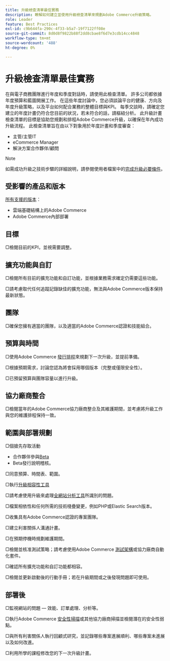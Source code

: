```yaml
---
title: 升級檢查清單最佳實務
description: 瞭解如何建立並使用升級檢查清單來規劃Adobe Commerce升級策略。
role: Leader
feature: Best Practices
exl-id: c9b644fa-290c-4f33-b5a7-19f7122ff08e
source-git-commit: 8d0d8f9822b88f2dd8cbae8f6d7e3cdb14cc4848
workflow-type: tm+mt
source-wordcount: '488'
ht-degree: 0%

---
```


# 升級檢查清單最佳實務

在與電子商務團隊進行年度和季度對話時，請使用此檢查清單。 許多公司都依據年度預算和藍圖開展工作。 在這些年度討論中，您必須談論平台的健康、方向及年度升級策略，以及平台如何配合業務的整體目標與KPI。 每季交談時，請確定您建立的年度計畫仍符合您目前的狀況，若未符合的話，請樞紐分析。 此升級計畫檢查清單的目標是協助您規劃和排程Adobe Commerce升級，以確保在年內成功升級流程。 此檢查清單旨在由以下對象用於年度計畫和季度審查：

- 主管/主管IT
- eCommerce Manager
- 解決方案合作夥伴/顧問

>[!NOTE]
>
>如需成功升級之技術步驟的詳細說明，請參閱使用者檔案中的[完成升級必要條件](../../../upgrade/prepare/prerequisites.md)。

## 受影響的產品和版本

[所有支援的版本](../../../release/versions.md)：

- 雲端基礎結構上的Adobe Commerce
- Adobe Commerce內部部署

## 目標

▢檢閱目前的KPI，並視需要調整。

## 擴充功能與自訂

▢檢閱所有目前的擴充功能和自訂功能，並根據業務需求確定仍需要這些功能。

▢請考慮取代任何追蹤記錄缺佳的擴充功能，無法與Adobe Commerce版本保持最新狀態。

## 團隊

▢確保您擁有適當的團隊，以及適當的Adobe Commerce認證和技能組合。

## 預算與時間

▢使用Adobe Commerce [發行排程](../../../release/schedule.md)來規劃下一次升級，並提前準備。

▢根據預期需求，討論您認為將會採用哪個版本（完整或僅限安全性）。

▢已預留預算與團隊容量以進行升級。

## 協力廠商整合

▢檢閱當年的Adobe Commerce協力廠商整合及其維護期間，並考慮將升級工作與您的維護排程保持一致。

## 範圍與部署規劃

▢個搶先存取活動

- 合作夥伴參與[Beta](../../../release/beta.md)
- Beta發行說明稽核。

▢同意預算、時間表、範圍。

▢執行[升級相容性工具](../../../upgrade/upgrade-compatibility-tool/overview.md)

▢請考慮使用升級來處理[全網站分析工具](../../../tools/site-wide-analysis-tool/intro.md)所識別的問題。

▢檔案相依性和任何所需的技術棧疊變更，例如PHP或Elastic Search版本。

▢收集具有Adobe Commerce認證的專案團隊。

▢建立利害關係人溝通計畫。

▢在預期停機時規劃維護期間。

▢檢閱並核准測試策略；請考慮使用Adobe Commerce [測試架構](https://developer.adobe.com/commerce/testing/)或協力廠商自動化套件。

▢確認所有擴充功能和自訂功能都相容。

▢檢閱並更新啟動後的行動手冊；若在升級期間或之後發現問題即可使用。

## 部署後

▢監視網站的問題 — 效能、訂單處理、分析等。

▢執行Adobe Commerce [安全性掃描](https://account.magento.com/scanner/dashboard/)或其他協力廠商掃描並檢閱潛在的安全性弱點。

▢與所有利害關係人執行回顧式研究，並記錄哪些專案進展順利、哪些專案未進展以及如何改進。

▢利用所學的課程修改您的下一次升級計畫。
